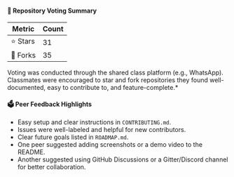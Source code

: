 #### 📌 Repository Voting Summary

| Metric         | Count |
|----------------|-------|
| ⭐ Stars        | 31    |  
| 🍴 Forks        | 35     |  

Voting was conducted through the shared class platform (e.g., WhatsApp). Classmates were encouraged to star and fork repositories they found well-documented, easy to contribute to, and feature-complete.*

#### 🗳️ Peer Feedback Highlights

- Easy setup and clear instructions in `CONTRIBUTING.md`.
- Issues were well-labeled and helpful for new contributors.
- Clear future goals listed in `ROADMAP.md`.
- One peer suggested adding screenshots or a demo video to the README.
- Another suggested using GitHub Discussions or a Gitter/Discord channel for better collaboration.

